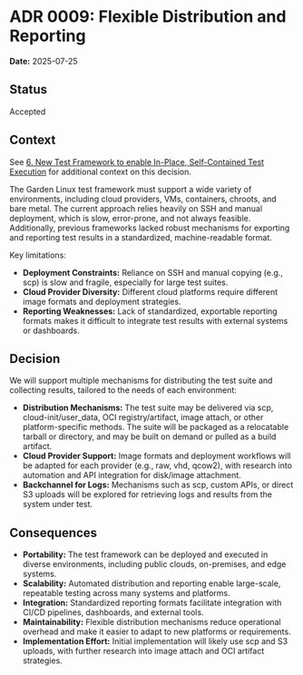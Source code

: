 # ADR 0009: Flexible Distribution and Reporting

**Date:** 2025-07-25

## Status

Accepted

## Context

See [6. New Test Framework to enable In-Place, Self-Contained Test Execution](./0006-new-test-framework-in-place-self-contained-test-execution.md) for additional context on this decision.

The Garden Linux test framework must support a wide variety of environments, including cloud providers, VMs, containers, chroots, and bare metal. The current approach relies heavily on SSH and manual deployment, which is slow, error-prone, and not always feasible. Additionally, previous frameworks lacked robust mechanisms for exporting and reporting test results in a standardized, machine-readable format.

Key limitations:
- **Deployment Constraints:** Reliance on SSH and manual copying (e.g., scp) is slow and fragile, especially for large test suites.
- **Cloud Provider Diversity:** Different cloud platforms require different image formats and deployment strategies.
- **Reporting Weaknesses:** Lack of standardized, exportable reporting formats makes it difficult to integrate test results with external systems or dashboards.

## Decision

We will support multiple mechanisms for distributing the test suite and collecting results, tailored to the needs of each environment:

- **Distribution Mechanisms:** The test suite may be delivered via scp, cloud-init/user_data, OCI registry/artifact, image attach, or other platform-specific methods. The suite will be packaged as a relocatable tarball or directory, and may be built on demand or pulled as a build artifact.
- **Cloud Provider Support:** Image formats and deployment workflows will be adapted for each provider (e.g., raw, vhd, qcow2), with research into automation and API integration for disk/image attachment.
- **Backchannel for Logs:** Mechanisms such as scp, custom APIs, or direct S3 uploads will be explored for retrieving logs and results from the system under test.

## Consequences

- **Portability:** The test framework can be deployed and executed in diverse environments, including public clouds, on-premises, and edge systems.
- **Scalability:** Automated distribution and reporting enable large-scale, repeatable testing across many systems and platforms.
- **Integration:** Standardized reporting formats facilitate integration with CI/CD pipelines, dashboards, and external tools.
- **Maintainability:** Flexible distribution mechanisms reduce operational overhead and make it easier to adapt to new platforms or requirements.
- **Implementation Effort:** Initial implementation will likely use scp and S3 uploads, with further research into image attach and OCI artifact strategies.
